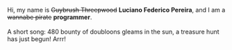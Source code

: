 Hi, my name is ~~Guybrush Threepwood~~ **Luciano Federico Pereira**, and I am a ~~wannabe pirate~~ **programmer**.<br><br>A short song: 480 bounty of doubloons gleams in the sun, a treasure hunt has just begun! Arrr!
